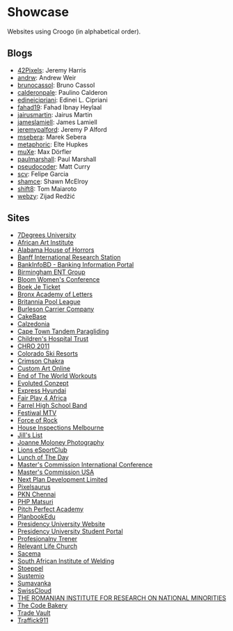 # Showcase

Websites using Croogo (in alphabetical order).

## Blogs

* [42Pixels](http://www.42pixels.com): Jeremy Harris
* [andrw](http://andrw.net): Andrew Weir
* [brunocassol](http://brunocassol.com): Bruno Cassol
* [calderonpale](http://calderonpale.com): Paulino Calderon
* [edineicipriani](http://edineicipriani.com.br): Edinei L. Cipriani
* [fahad19](http://fahad19.com): Fahad Ibnay Heylaal
* [jairusmartin](http://jairusmartin.com): Jairus Martin
* [jameslamiell](http://jameslamiell.com): James Lamiell
* [jeremypalford](http://jeremypalford.com): Jeremy P Alford
* [msebera](http://www.msebera.cz): Marek Sebera
* [metaphoric](http://metaphoric.nl): Elte Hupkes
* [muXe](http://muxe.org): Max Dörfler
* [paulmarshall](http://paulmarshall.us/): Paul Marshall
* [pseudocoder](http://pseudocoder.com): Matt Curry
* [scv](http://scvgeo.com): Felipe Garcia
* [shamce](http://shamce.net): Shawn McElroy
* [shift8](http://www.shift8creative.com): Tom Maiaroto
* [webzy](http://webzy.in): Zijad Redžić

## Sites

* [7Degrees University](http://7degrees.org)
* [African Art Institute](http://www.afai.org.za)
* [Alabama House of Horrors](http://alabamahouseofhorrors.com)
* [Banff International Research Station](http://birs.ca)
* [BankInfoBD - Banking Information Portal](http://bankinfobd.com)
* [Birmingham ENT Group](http://www.birminghamentgroup.co.uk)
* [Bloom Women's Conference](http://bloom.mcin.org)
* [Boek Je Ticket](http://www.boekjeticket.be/)
* [Bronx Academy of Letters](http://uabronxletters.org)
* [Britannia Pool League](http://britannia-pool.net/)
* [Burleson Carrier Company](http://www.bccfreight.com/)
* [CakeBase](http://cakebase.net)
* [Calzedonia](http://www.calzedonia.co.uk)
* [Cape Town Tandem Paragliding](http://www.paraglide.co.za)
* [Children's Hospital Trust](http://childrenshospitaltrust.org.za)
* [CHRO 2011](http://www.chro2011.com)
* [Colorado Ski Resorts](http://www.coloradoski.com)
* [Crimson Chakra](http://crimsonchakra.in)
* [Custom Art Online](http://customartonline.com)
* [End of The World Workouts](http://www.endoftheworldworkouts.com/)
* [Evoluted Conzept](http://www.evoluted.de)
* [Express Hyundai](http://expresshyundai.com)
* [Fair Play 4 Africa](http://fairplayforafrica.org)
* [Farrel High School Band](http://farrellband.org/)
* [Festiwal MTV](http://www.festiwalmtv.pl/)
* [Force of Rock](http://forceofrock.com/)
* [House Inspections Melbourne](http://www.houseinspectionsmelbourne.com.au)
* [Jill's List](http://jillslist.com)
* [Joanne Moloney Photography](http://joannemoloney.com.au)
* [Lions eSportClub](http://lionsek.com)
* [Lunch of The Day](http://lunchoftheday.com)
* [Master's Commission International Conference](http://conference.mcin.org)
* [Master's Commission USA](http://masterscommissionusa.com)
* [Next Plan Development Limited](http://www.npdbd.com/)
* [Pixelsaurus](http://pixelsaur.us)
* [PKN Chennai](http://pknchennai.com)
* [PHP Matsuri](http://2010.phpmatsuri.net)
* [Pitch Perfect Academy](http://pitchperfectacademy.com)
* [PlanbookEdu](http://planbookedu.com/blog)
* [Presidency University Website](http://presidency.edu.bd)
* [Presidency University Student Portal](http://sims.presidency.edu.bd)
* [Profesjonalny Trener](http://www.profesjonalnytrener.pl)
* [Relevant Life Church](http://relevantlife.com)
* [Sacema](http://www.sacema.com)
* [South African Institute of Welding](http://www.saiw.co.za)
* [Stoeppel](http://www.stoeppel.ch)
* [Sustemio](http://www.sistemio.com)
* [Sumavanka](http://sumavanka.nl)
* [SwissCloud](http://swisscloud.com)
* [THE ROMANIAN INSTITUTE FOR RESEARCH ON NATIONAL MINORITIES](http://ispmn.gov.ro)
* [The Code Bakery](http://thecodebakery.com)
* [Trade Vault](http://trade-vault.com)
* [Traffick911](http://www.traffick911.com)
